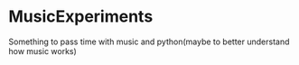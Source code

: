 # MusicExperiments
Something to pass time with music and python(maybe to better understand how music works)
